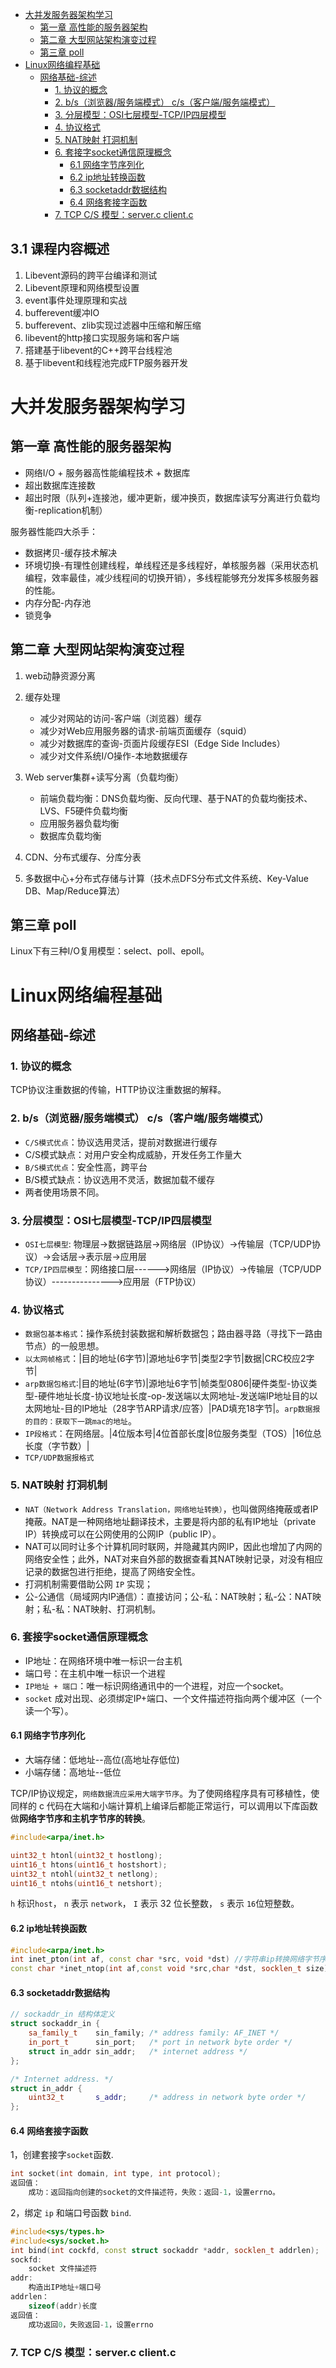 - [大并发服务器架构学习](#大并发服务器架构学习)
  - [第一章 高性能的服务器架构](#第一章-高性能的服务器架构)
  - [第二章 大型网站架构演变过程](#第二章-大型网站架构演变过程)
  - [第三章 poll](#第三章-poll)
- [Linux网络编程基础](#linux网络编程基础)
  - [网络基础-综述](#网络基础-综述)
    - [1. 协议的概念](#1-协议的概念)
    - [2. b/s（浏览器/服务端模式） c/s（客户端/服务端模式）](#2-bs浏览器服务端模式-cs客户端服务端模式)
    - [3. 分层模型：OSI七层模型-TCP/IP四层模型](#3-分层模型osi七层模型-tcpip四层模型)
    - [4. 协议格式](#4-协议格式)
    - [5. NAT映射 打洞机制](#5-nat映射-打洞机制)
    - [6. 套接字socket通信原理概念](#6-套接字socket通信原理概念)
      - [6.1 网络字节序列化](#61-网络字节序列化)
      - [6.2 ip地址转换函数](#62-ip地址转换函数)
      - [6.3 socketaddr数据结构](#63-socketaddr数据结构)
      - [6.4 网络套接字函数](#64-网络套接字函数)
    - [7. TCP C/S 模型：server.c client.c](#7-tcp-cs-模型serverc-clientc)

## 3.1 课程内容概述

1. Libevent源码的跨平台编译和测试
2. Libevent原理和网络模型设置
3. event事件处理原理和实战
4. bufferevent缓冲IO
5. bufferevent、zlib实现过滤器中压缩和解压缩
6. libevent的http接口实现服务端和客户端
7. 搭建基于libevent的C++跨平台线程池
8. 基于libevent和线程池完成FTP服务器开发

# 大并发服务器架构学习

## 第一章 高性能的服务器架构

+ 网络I/O + 服务器高性能编程技术 + 数据库
+ 超出数据库连接数
+ 超出时限（队列+连接池，缓冲更新，缓冲换页，数据库读写分离进行负载均衡-replication机制）

服务器性能四大杀手：

+ 数据拷贝-缓存技术解决
+ 环境切换-有理性创建线程，单线程还是多线程好，单核服务器（采用状态机编程，效率最佳，减少线程间的切换开销），多线程能够充分发挥多核服务器的性能。
+ 内存分配-内存池
+ 锁竞争

## 第二章 大型网站架构演变过程

1. web动静资源分离
2. 缓存处理
    + 减少对网站的访问-客户端（浏览器）缓存
    + 减少对Web应用服务器的请求-前端页面缓存（squid）
    + 减少对数据库的查询-页面片段缓存ESI（Edge Side Includes）
    + 减少对文件系统I/O操作-本地数据缓存

3. Web server集群+读写分离（负载均衡）
    + 前端负载均衡：DNS负载均衡、反向代理、基于NAT的负载均衡技术、LVS、F5硬件负载均衡
    + 应用服务器负载均衡
    + 数据库负载均衡
4. CDN、分布式缓存、分库分表
5. 多数据中心+分布式存储与计算（技术点DFS分布式文件系统、Key-Value DB、Map/Reduce算法）

## 第三章 poll

Linux下有三种I/O复用模型：select、poll、epoll。

# Linux网络编程基础

## 网络基础-综述

### 1. 协议的概念

TCP协议注重数据的传输，HTTP协议注重数据的解释。

### 2. b/s（浏览器/服务端模式） c/s（客户端/服务端模式）

+ `C/S模式优点`：协议选用灵活，提前对数据进行缓存
+ C/S模式缺点：对用户安全构成威胁，开发任务工作量大
+ `B/S模式优点`：安全性高，跨平台
+ B/S模式缺点：协议选用不灵活，数据加载不缓存
+ 两者使用场景不同。

### 3. 分层模型：OSI七层模型-TCP/IP四层模型

+ `OSI七层模型`: 物理层->数据链路层->网络层（IP协议）->传输层（TCP/UDP协议）->会话层->表示层->应用层
+ `TCP/IP四层模型`：网络接口层------>网络层（IP协议）->传输层（TCP/UDP协议）--------------->应用层（FTP协议）

### 4. 协议格式

+ `数据包基本格式`：操作系统封装数据和解析数据包；路由器寻路（寻找下一路由节点）的一般思想。
+ `以太网帧格式`：|目的地址(6字节)|源地址6字节|类型2字节|数据|CRC校应2字节|
+ `arp数据包格式`:|目的地址(6字节)|源地址6字节|帧类型0806|硬件类型-协议类型-硬件地址长度-协议地址长度-op-发送端以太网地址-发送端IP地址目的以太网地址-目的IP地址（28字节ARP请求/应答）|PAD填充18字节|。`arp数据报的目的：获取下一跳mac的地址`。
+ `IP段格式`：在网络层。|4位版本号|4位首部长度|8位服务类型（TOS）|16位总长度（字节数）|
+ `TCP/UDP数据报格式`

### 5. NAT映射 打洞机制

+ `NAT（Network Address Translation，网络地址转换）`，也叫做网络掩蔽或者IP掩蔽。NAT是一种网络地址翻译技术，主要是将内部的私有IP地址（private IP）转换成可以在公网使用的公网IP（public IP）。
+ NAT可以同时让多个计算机同时联网，并隐藏其内网IP，因此也增加了内网的网络安全性；此外，NAT对来自外部的数据查看其NAT映射记录，对没有相应记录的数据包进行拒绝，提高了网络安全性。
+ 打洞机制需要借助公网 `IP` 实现；
+ 公-公通信（局域网内IP通信）：直接访问；公-私：NAT映射；私-公：NAT映射；私-私：NAT映射、打洞机制。

### 6. 套接字socket通信原理概念

+ IP地址：在网络环境中唯一标识一台主机
+ 端口号：在主机中唯一标识一个进程
+ `IP地址 + 端口`：唯一标识网络通讯中的一个进程，对应一个socket。
+ `socket` 成对出现、必须绑定IP+端口、一个文件描述符指向两个缓冲区（一个读一个写）。

#### 6.1 网络字节序列化

+ 大端存储：低地址--高位(高地址存低位)
+ 小端存储：高地址--低位

TCP/IP协议规定，`网络数据流应采用大端字节序`。为了使网络程序具有可移植性，使同样的 c 代码在大端和小端计算机上编译后都能正常运行，可以调用以下库函数做**网络字节序和主机字节序的转换**。

```C++
#include<arpa/inet.h>

uint32_t htonl(uint32_t hostlong);
uint16_t htons(uint16_t hostshort);
uint32_t ntohl(uint32_t netlong);
uint16_t ntohs(uint16_t netshort);
```

`h` 标识`host`， `n` 表示 `network`， `I` 表示 32 位长整数， `s` 表示 `16`位短整数。

#### 6.2 ip地址转换函数

``` C++
#include<arpa/inet.h>
int inet_pton(int af, const char *src, void *dst) //字符串ip转换网络字节序;
const char *inet_ntop(int af,const void *src,char *dst, socklen_t size) //网络字节序转换字符串ip;
```

#### 6.3 socketaddr数据结构

```C++
// sockaddr_in 结构体定义
struct sockaddr_in {
    sa_family_t    sin_family; /* address family: AF_INET */
    in_port_t      sin_port;   /* port in network byte order */
    struct in_addr sin_addr;   /* internet address */
};

/* Internet address. */
struct in_addr {
    uint32_t       s_addr;     /* address in network byte order */
};
```

#### 6.4 网络套接字函数

1，创建套接字`socket`函数.

```cpp
int socket(int domain, int type, int protocol);
返回值：
    成功：返回指向创建的socket的文件描述符，失败：返回-1，设置errno。
```

2，绑定 `ip` 和端口号函数 `bind`.

```cpp
#include<sys/types.h>
#include<sys/socket.h>
int bind(int cockfd, const struct sockaddr *addr, socklen_t addrlen);
sockfd:
    socket 文件描述符
addr:
    构造出IP地址+端口号
addrlen：
    sizeof(addr)长度
返回值：
    成功返回0，失败返回-1，设置errno
```

### 7. TCP C/S 模型：server.c client.c

